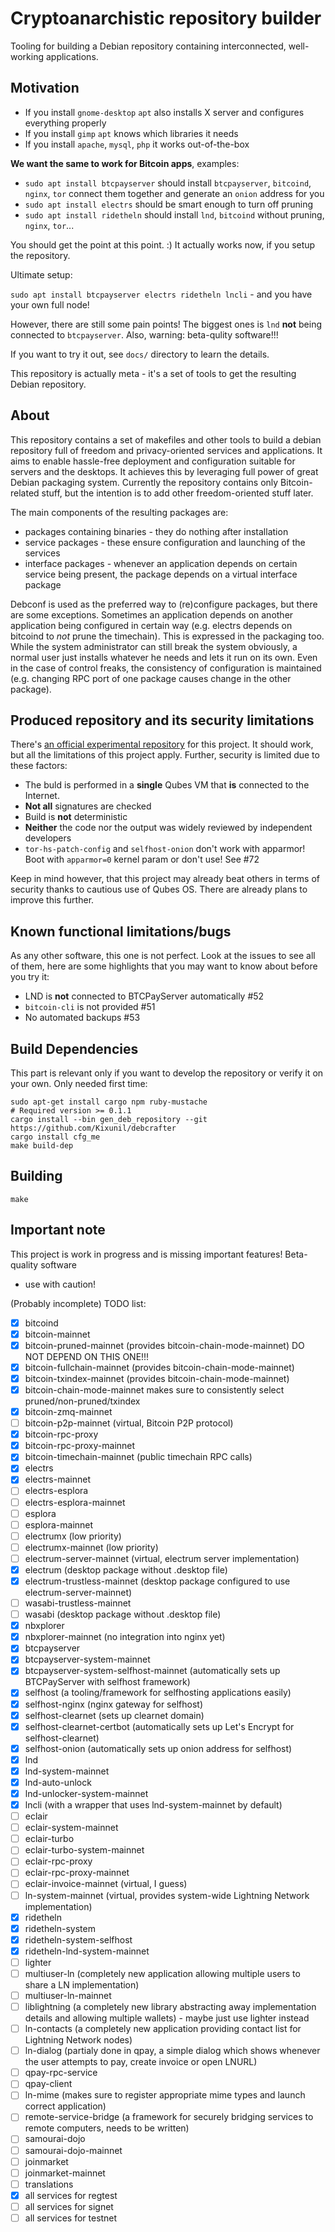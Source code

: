 Cryptoanarchistic repository builder
====================================

Tooling for building a Debian repository containing interconnected, well-working applications.

Motivation
----------

* If you install `gnome-desktop` `apt` also installs X server and configures everything properly
* If you install `gimp` `apt` knows which libraries it needs
* If you install `apache`, `mysql`, `php` it works out-of-the-box

**We want the same to work for Bitcoin apps**, examples:

* `sudo apt install btcpayserver` should install `btcpayserver`, `bitcoind`, `nginx`, `tor` connect them together and generate an `onion` address for you
* `sudo apt install electrs` should be smart enough to turn off pruning
* `sudo apt install ridetheln` should install `lnd`, `bitcoind` without pruning, `nginx`, `tor`...

You should get the point at this point. :) It actually works now, if you setup the repository.

Ultimate setup:

`sudo apt install btcpayserver electrs ridetheln lncli` - and you have your own full node!

However, there are still some pain points! The biggest ones is `lnd` **not** being connected
to `btcpayserver`. Also, warning: beta-qulity software!!!

If you want to try it out, see `docs/` directory to learn the details.

This repository is actually meta - it's a set of tools to get the resulting Debian repository.

About
-----

This repository contains a set of makefiles and other tools to build a debian repository full
of freedom and privacy-oriented services and applications. It aims to enable hassle-free
deployment and configuration suitable for servers and the desktops. It achieves this by
leveraging full power of great Debian packaging system. Currently the repository contains
only Bitcoin-related stuff, but the intention is to add other freedom-oriented stuff later.

The main components of the resulting packages are:

* packages containing binaries - they do nothing after installation
* service packages - these ensure configuration and launching of the services
* interface packages - whenever an application depends on certain service being present, the
  package depends on a virtual interface package

Debconf is used as the preferred way to (re)configure packages, but there are some exceptions.
Sometimes an application depends on another application being configured in certain way (e.g.
electrs depends on bitcoind to *not* prune the timechain). This is expressed in the packaging
too. While the system administrator can still break the system obviously, a normal user just
installs whatever he needs and lets it run on its own. Even in the case of control freaks,
the consistency of configuration is maintained (e.g. changing RPC port of one package causes
change in the other package).

Produced repository and its security limitations
------------------------------------------------

There's [an official experimental repository](https://deb.ln-ask.me) for this project. It should
work, but all the limitations of this project apply. Further, security is limited due to these
factors:

* The buld is performed in a **single** Qubes VM that **is** connected to the Internet.
* **Not all** signatures are checked
* Build is **not** deterministic
* **Neither** the code nor the output was widely reviewed by independent developers
* `tor-hs-patch-config` and `selfhost-onion` don't work with apparmor! Boot with `apparmor=0`
  kernel param or don't use! See #72

Keep in mind however, that this project may already beat others in terms of security thanks to
cautious use of Qubes OS. There are already plans to improve this further.

Known functional limitations/bugs
---------------------------------

As any other software, this one is not perfect. Look at the issues to see all of them, here are
some highlights that you may want to know about before you try it:

* LND is **not** connected to BTCPayServer automatically #52
* `bitcoin-cli` is not provided #51
* No automated backups #53

Build Dependencies
------------------

This part is relevant only if you want to develop the repository or verify it on your own.
Only needed first time:

```
sudo apt-get install cargo npm ruby-mustache
# Required version >= 0.1.1
cargo install --bin gen_deb_repository --git https://github.com/Kixunil/debcrafter
cargo install cfg_me
make build-dep
```

Building
--------

`make`

Important note
--------------

This project is work in progress and is missing important features! Beta-quality software
- use with caution!

(Probably incomplete) TODO list:

- [x] bitcoind
- [x] bitcoin-mainnet
- [x] bitcoin-pruned-mainnet (provides bitcoin-chain-mode-mainnet) DO NOT DEPEND ON THIS ONE!!!
- [x] bitcoin-fullchain-mainnet (provides bitcoin-chain-mode-mainnet)
- [x] bitcoin-txindex-mainnet (provides bitcoin-chain-mode-mainnet)
- [x] bitcoin-chain-mode-mainnet makes sure to consistently select pruned/non-pruned/txindex
- [x] bitcoin-zmq-mainnet
- [ ] bitcoin-p2p-mainnet (virtual, Bitcoin P2P protocol)
- [x] bitcoin-rpc-proxy
- [x] bitcoin-rpc-proxy-mainnet
- [x] bitcoin-timechain-mainnet (public timechain RPC calls)
- [x] electrs
- [x] electrs-mainnet
- [ ] electrs-esplora
- [ ] electrs-esplora-mainnet
- [ ] esplora
- [ ] esplora-mainnet
- [ ] electrumx (low priority)
- [ ] electrumx-mainnet (low priority)
- [ ] electrum-server-mainnet (virtual, electrum server implementation)
- [x] electrum (desktop package without .desktop file)
- [x] electrum-trustless-mainnet (desktop package configured to use electrum-server-mainnet)
- [ ] wasabi-trustless-mainnet
- [ ] wasabi (desktop package without .desktop file)
- [x] nbxplorer
- [x] nbxplorer-mainnet (no integration into nginx yet)
- [x] btcpayserver
- [x] btcpayserver-system-mainnet
- [x] btcpayserver-system-selfhost-mainnet (automatically sets up BTCPayServer with selfhost framework)
- [x] selfhost (a tooling/framework for selfhosting applications easily)
- [x] selfhost-nginx (nginx gateway for selfhost)
- [x] selfhost-clearnet (sets up clearnet domain)
- [x] selfhost-clearnet-certbot (automatically sets up Let's Encrypt for selfhost-clearnet)
- [x] selfhost-onion (automatically sets up onion address for selfhost)
- [x] lnd
- [x] lnd-system-mainnet
- [x] lnd-auto-unlock
- [x] lnd-unlocker-system-mainnet
- [x] lncli (with a wrapper that uses lnd-system-mainnet by default)
- [ ] eclair
- [ ] eclair-system-mainnet
- [ ] eclair-turbo
- [ ] eclair-turbo-system-mainnet
- [ ] eclair-rpc-proxy
- [ ] eclair-rpc-proxy-mainnet
- [ ] eclair-invoice-mainnet (virtual, I guess)
- [ ] ln-system-mainnet (virtual, provides system-wide Lightning Network implementation)
- [x] ridetheln
- [x] ridetheln-system
- [x] ridetheln-system-selfhost
- [x] ridetheln-lnd-system-mainnet
- [ ] lighter
- [ ] multiuser-ln (completely new application allowing multiple users to share a LN implementation)
- [ ] multiuser-ln-mainnet
- [ ] liblightning (a completely new library abstracting away implementation details and allowing multiple wallets) - maybe just use lighter instead
- [ ] ln-contacts (a completely new application providing contact list for Lightning Network nodes)
- [ ] ln-dialog (partialy done in qpay, a simple dialog which shows whenever the user attempts to pay, create invoice or open LNURL)
- [ ] qpay-rpc-service
- [ ] qpay-client
- [ ] ln-mime (makes sure to register appropriate mime types and launch correct application)
- [ ] remote-service-bridge (a framework for securely bridging services to remote computers, needs to be written)
- [ ] samourai-dojo
- [ ] samourai-dojo-mainnet
- [ ] joinmarket
- [ ] joinmarket-mainnet
- [ ] translations
- [x] all services for regtest
- [ ] all services for signet
- [ ] all services for testnet
